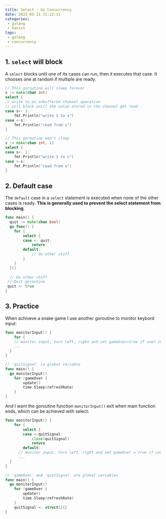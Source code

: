 ```yaml
---
title: Select - Go Concurrency
date: 2023-05-21 21:22:11
categories:
 - golang
 - basics
tags:
 - golang
 - concurrency
---
```


## 1. `select` will block

A `select` blocks until one of its cases can run, then it executes that case. It chooses one at random if multiple are ready.

```go
// This goroutine will sleep forever
s := make(chan int)
select {
// write to an unbuffered channel operation 
// will block unitl the value stored in the channel get read 
case s<- 1:
	fmt.Println("write 1 to s")
case <-s:
	fmt.Println("read from s")
}

// This goroutine won't sleep
s := make(chan int, 1)
select {
case s<- 1:
	fmt.Println("write 1 to s")
case <-s:
	fmt.Println("read from s")
}
```

## 2. Default case

The `default` case in a `select` statement is executed when none of the other cases is ready. **This is generally used to prevent the select statement from blocking**. 

```go
func main() {
  quit := make(chan bool)
  go func() {
    for {
        select {
        case <- quit:
            return
        default:
            // Do other stuff
        }
    }
  }()
  
  // Do other stuff
 // Quit goroutine
 quit <- true 
}
```

## 3. Practice

When achiveve a snake game I use another goroutine to monitor keybord input: 

```go
func monitorInput() {
	for {
    // monitor input, turn left, right and set gameOver=true if user input 'q'/'Q'
    ...
  }
}

// 'quitSignal' is global variable
func main() {
  go monitorInput()
	for !gameOver {
		update()
		time.Sleep(refreshRate)
	}
}
```

And I want the goroutine function `monitorInput()` exit when main function ends, which can be achieved with select:

```go
func monitorInput() {
	for {
		select {
		case <-quitSignal:
			close(quitSignal)
			return
		default:
      // monitor input, turn left, right and set gameOver = true if user input 'q'/'Q'
      ...
  }
}

// 'gameOver' and 'quitSignal' are global variables
func main() {
  go monitorInput()
	for !gameOver {
		update()
		time.Sleep(refreshRate)
	}
	quitSignal <- struct{}{}
}
```

